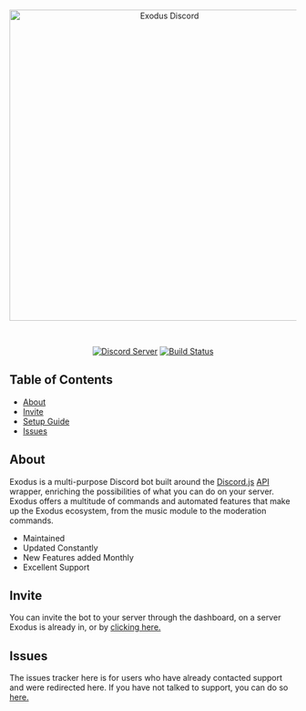 <div align="center">
  <br />
  <p>
    <a href="exodus-main.herokuapp.com"><img src="https://github.com/uhKevinMC/Exodus/blob/master/exodus-logo-main.png" width="546" alt="Exodus Discord" /></a>
  </p>
  <br />
  <p>
    <a href="https://discord.gg/m4CWkTp"><img src="https://discordapp.com/api/guilds/449718669480558593/embed.png" alt="Discord Server" /></a>
    <a href="https://github.com/uhKevinMC/ExodusDiscord/actions"><img src="https://github.com/uhKevinMC/ExodusDiscord/workflows/Build%20Check/badge.svg" alt="Build Status" /></a>
  </p>
</div>

## Table of Contents

- [About](#about)
- [Invite](#invite)
- [Setup Guide](https://github.com/uhKevinMC/Exodus/blob/master/SETUP.md)
- [Issues](#issues)

## About

Exodus is a multi-purpose Discord bot built around the [Discord.js](https://github.com/discordjs/discord.js) [API](https://discordapp.com/developers/docs/intro) wrapper, enriching the possibilities of what you can do on your server. Exodus offers a multitude of commands and automated features that make up the Exodus ecosystem, from the music module to the moderation commands.

- Maintained
- Updated Constantly
- New Features added Monthly
- Excellent Support

## Invite

You can invite the bot to your server through the dashboard, on a server Exodus is already in, or by [clicking here.](https://discordapp.com/api/oauth2/authorize?client_id=449706234363510794&permissions=470281463&scope=bot)

## Issues

The issues tracker here is for users who have already contacted support and were redirected here. If you have not talked to support, you can do so [here.](https://discord.gg/m4CWkTp)
